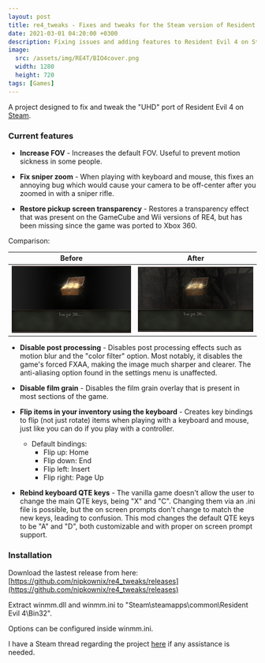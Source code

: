```yaml
---
layout: post
title: re4_tweaks - Fixes and tweaks for the Steam version of Resident Evil 4
date: 2021-03-01 04:20:00 +0300
description: Fixing issues and adding features to Resident Evil 4 on Steam
image:
  src: /assets/img/RE4T/BIO4cover.png
  width: 1280
  height: 720
tags: [Games]
---
```



A project designed to fix and tweak the "UHD" port of Resident Evil 4 on [Steam](https://store.steampowered.com/app/254700/Resident_Evil_4/).

### Current features

 * **Increase FOV** - Increases the default FOV. Useful to prevent motion sickness in some people.

 * **Fix sniper zoom** - When playing with keyboard and mouse, this fixes an annoying bug which would cause your camera to be off-center after you zoomed in with a sniper rifle.

 * **Restore pickup screen transparency** - Restores a transparency effect that was present on the GameCube and Wii versions of RE4, but has been missing since the game was ported to Xbox 360. 

 Comparison: 

| Before | After |
|--|--|
| ![Before](/assets/img/RE4T/comp1_noalpha.jpg) | ![After](/assets/img/RE4T/comp1_alpha.jpg) |

* **Disable post processing** - Disables post processing effects such as motion blur and the "color filter" option. Most notably, it disables the game's forced FXAA, making the image much sharper and clearer. 
The anti-aliasing option found in the settings menu is unaffected.

 * **Disable film grain** - Disables the film grain overlay that is present in most sections of the game.

 * **Flip items in your inventory using the keyboard** - Creates key bindings to flip (not just rotate) items when playing with a keyboard and mouse, just like you can do if you play with a controller.
    * Default bindings: 
		 * Flip up: Home
		 * Flip down: End
		 * Flip left: Insert
		 * Flip right: Page Up

 * **Rebind keyboard QTE keys** - The vanilla game doesn't allow the user to change the main QTE keys, being "X" and "C". Changing them via an .ini file is possible, but the on screen prompts don't change to match the new keys, leading to confusion. This mod changes the default QTE keys to be "A" and "D", both customizable and with proper on screen prompt support.

### Installation

Download the lastest release from here: [https://github.com/nipkownix/re4_tweaks/releases](https://github.com/nipkownix/re4_tweaks/releases)

Extract winmm.dll and winmm.ini to "Steam\steamapps\common\Resident Evil 4\Bin32".

Options can be configured inside winmm.ini.

I have a Steam thread regarding the project [here](https://steamcommunity.com/app/254700/discussions/0/3108018050534635927/) if any assistance is needed.